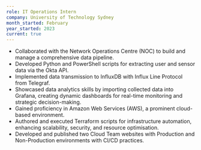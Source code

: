 ```yaml
---
role: IT Operations Intern
company: University of Technology Sydney
month_started: February
year_started: 2023
current: true
---
```


* Collaborated with the Network Operations Centre (NOC) to build and manage a comprehensive data pipeline.
* Developed Python and PowerShell scripts for extracting user and sensor data via the Okta API.
* Implemented data transmission to InfluxDB with Influx Line Protocol from Telegraf.
* Showcased data analytics skills by importing collected data into Grafana, creating dynamic dashboards for real-time monitoring and strategic decision-making.
* Gained proficiency in Amazon Web Services (AWS), a prominent cloud-based environment.
* Authored and executed Terraform scripts for infrastructure automation, enhancing scalability, security, and resource optimisation.
* Developed and published two Cloud Team websites with Production and Non-Production environments with CI/CD practices.